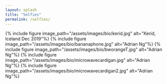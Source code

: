 ```yaml
---
layout: splash
title: "Selfies"
permalink: /selfies/
---
```


{% include figure image_path="/assets/images/bio/kerid.jpg" alt="Kerid, Iceland Dec 2019"%}
{% include figure image_path="/assets/images/bio/bananaphone.jpg" alt="Adrian Ng"%}
{% include figure image_path="/assets/images/bio/bworangeT.jpg" alt="Adrian Ng"%}
{% include figure image_path="/assets/images/bio/microwavecardigan.jpg" alt="Adrian Ng"%}
{% include figure image_path="/assets/images/bio/microwavecardigan2.jpg" alt="Adrian Ng"%}